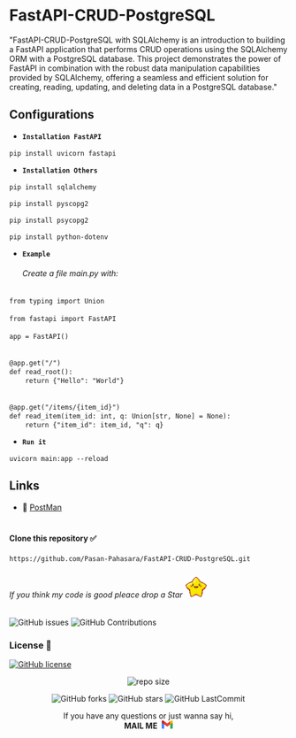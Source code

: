 ﻿# FastAPI-CRUD-PostgreSQL

"FastAPI-CRUD-PostgreSQL with SQLAlchemy is an introduction to building a FastAPI application that performs CRUD operations using the SQLAlchemy ORM with a PostgreSQL database. This project demonstrates the power of FastAPI in combination with the robust data manipulation capabilities provided by SQLAlchemy, offering a seamless and efficient solution for creating, reading, updating, and deleting data in a PostgreSQL database."

## Configurations

- **`Installation FastAPI`**

```
pip install uvicorn fastapi
```

- **`Installation Others`**

```
pip install sqlalchemy 
```
```
pip install pyscopg2
```
```
pip install psycopg2  
```
```
pip install python-dotenv
```

- **`Example`**
  ###### Create a file main.py with:
  
```
from typing import Union

from fastapi import FastAPI

app = FastAPI()


@app.get("/")
def read_root():
    return {"Hello": "World"}


@app.get("/items/{item_id}")
def read_item(item_id: int, q: Union[str, None] = None):
    return {"item_id": item_id, "q": q}
```

- **`Run it`**

```
uvicorn main:app --reload
```

## Links
* 🔗 <a href="https://documenter.getpostman.com/view/24952393/2s9Ykt4ycX" target="_blank">PostMan</a>

#  
#### Clone this repository ✅
```md
https://github.com/Pasan-Pahasara/FastAPI-CRUD-PostgreSQL.git
```
###                                              
###### If you think my code is good pleace drop a Star <img src="https://github.com/Pasan-Pahasara/md-alpha/blob/main/star.webp" width="40px">

![GitHub issues](https://img.shields.io/github/issues/Pasan-Pahasara/FastAPI-CRUD-PostgreSQL?&labelColor=black&color=eb3b5a&label=Issues&logo=issues&logoColor=black&style=for-the-badge)
![GitHub Contributions](https://img.shields.io/github/contributors/Pasan-Pahasara/FastAPI-CRUD-PostgreSQL?&labelColor=black&color=8854d0&style=for-the-badge)

### License 📝
[![GitHub license](https://img.shields.io/github/license/Pasan-Pahasara/FastAPI-CRUD-PostgreSQL?&labelColor=black&color=3867d6&style=for-the-badge)](https://github.com/Pasan-Pahasara/FastAPI-CRUD-PostgreSQL/blob/master/LICENSE)

<div align="center">

![repo size](https://img.shields.io/github/repo-size/Pasan-Pahasara/FastAPI-CRUD-PostgreSQL?label=Repo%20Size&style=for-the-badge&labelColor=black&color=20bf6b)
 
![GitHub forks](https://img.shields.io/github/forks/Pasan-Pahasara/FastAPI-CRUD-PostgreSQL?&labelColor=black&color=0fb9b1&style=for-the-badge)
![GitHub stars](https://img.shields.io/github/stars/Pasan-Pahasara/FastAPI-CRUD-PostgreSQL?&labelColor=black&color=f7b731&style=for-the-badge)
![GitHub LastCommit](https://img.shields.io/github/last-commit/Pasan-Pahasara/FastAPI-CRUD-PostgreSQL?logo=github&labelColor=black&color=d1d8e0&style=for-the-badge)

</div>

<div align="center"> 
If you have any questions or just wanna say hi, <br><b>MAIL ME</b>&nbsp;
  <a href="mailto:pasanpahasara7788@gmail.com">
      <img width="20px" src="https://github.com/Pasan-Pahasara/md-alpha/blob/main/gmail.svg" />
  </a></p>
  
 </div>

